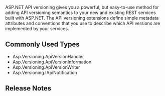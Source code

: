 ﻿ASP.NET API versioning gives you a powerful, but easy-to-use method for adding API versioning semantics to your new
and existing REST services built with ASP.NET. The API versioning extensions define simple metadata attributes and
conventions that you use to describe which API versions are implemented by your services.

## Commonly Used Types

- Asp.Versioning.ApiVersionHandler
- Asp.Versioning.ApiVersionInformation
- Asp.Versioning.ApiVersionWriter
- Asp.Versioning.IApiNotification

## Release Notes

